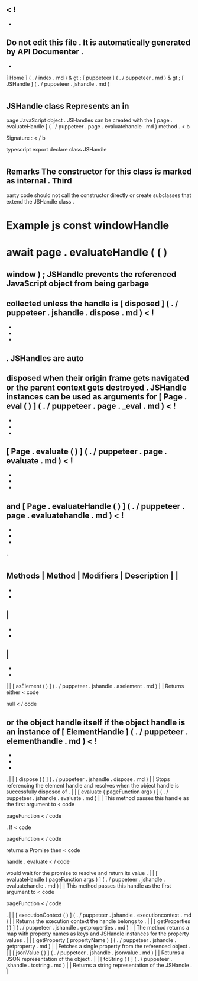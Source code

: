 <
!
-
-
Do
not
edit
this
file
.
It
is
automatically
generated
by
API
Documenter
.
-
-
>
[
Home
]
(
.
/
index
.
md
)
&
gt
;
[
puppeteer
]
(
.
/
puppeteer
.
md
)
&
gt
;
[
JSHandle
]
(
.
/
puppeteer
.
jshandle
.
md
)
#
#
JSHandle
class
Represents
an
in
-
page
JavaScript
object
.
JSHandles
can
be
created
with
the
[
page
.
evaluateHandle
]
(
.
/
puppeteer
.
page
.
evaluatehandle
.
md
)
method
.
<
b
>
Signature
:
<
/
b
>
typescript
export
declare
class
JSHandle
#
#
Remarks
The
constructor
for
this
class
is
marked
as
internal
.
Third
-
party
code
should
not
call
the
constructor
directly
or
create
subclasses
that
extend
the
JSHandle
class
.
#
#
Example
js
const
windowHandle
=
await
page
.
evaluateHandle
(
(
)
=
>
window
)
;
JSHandle
prevents
the
referenced
JavaScript
object
from
being
garbage
-
collected
unless
the
handle
is
[
disposed
]
(
.
/
puppeteer
.
jshandle
.
dispose
.
md
)
<
!
-
-
-
-
>
.
JSHandles
are
auto
-
disposed
when
their
origin
frame
gets
navigated
or
the
parent
context
gets
destroyed
.
JSHandle
instances
can
be
used
as
arguments
for
[
Page
.
eval
(
)
]
(
.
/
puppeteer
.
page
.
_eval
.
md
)
<
!
-
-
-
-
>
[
Page
.
evaluate
(
)
]
(
.
/
puppeteer
.
page
.
evaluate
.
md
)
<
!
-
-
-
-
>
and
[
Page
.
evaluateHandle
(
)
]
(
.
/
puppeteer
.
page
.
evaluatehandle
.
md
)
<
!
-
-
-
-
>
.
#
#
Methods
|
Method
|
Modifiers
|
Description
|
|
-
-
-
|
-
-
-
|
-
-
-
|
|
[
asElement
(
)
]
(
.
/
puppeteer
.
jshandle
.
aselement
.
md
)
|
|
Returns
either
<
code
>
null
<
/
code
>
or
the
object
handle
itself
if
the
object
handle
is
an
instance
of
[
ElementHandle
]
(
.
/
puppeteer
.
elementhandle
.
md
)
<
!
-
-
-
-
>
.
|
|
[
dispose
(
)
]
(
.
/
puppeteer
.
jshandle
.
dispose
.
md
)
|
|
Stops
referencing
the
element
handle
and
resolves
when
the
object
handle
is
successfully
disposed
of
.
|
|
[
evaluate
(
pageFunction
args
)
]
(
.
/
puppeteer
.
jshandle
.
evaluate
.
md
)
|
|
This
method
passes
this
handle
as
the
first
argument
to
<
code
>
pageFunction
<
/
code
>
.
If
<
code
>
pageFunction
<
/
code
>
returns
a
Promise
then
<
code
>
handle
.
evaluate
<
/
code
>
would
wait
for
the
promise
to
resolve
and
return
its
value
.
|
|
[
evaluateHandle
(
pageFunction
args
)
]
(
.
/
puppeteer
.
jshandle
.
evaluatehandle
.
md
)
|
|
This
method
passes
this
handle
as
the
first
argument
to
<
code
>
pageFunction
<
/
code
>
.
|
|
[
executionContext
(
)
]
(
.
/
puppeteer
.
jshandle
.
executioncontext
.
md
)
|
|
Returns
the
execution
context
the
handle
belongs
to
.
|
|
[
getProperties
(
)
]
(
.
/
puppeteer
.
jshandle
.
getproperties
.
md
)
|
|
The
method
returns
a
map
with
property
names
as
keys
and
JSHandle
instances
for
the
property
values
.
|
|
[
getProperty
(
propertyName
)
]
(
.
/
puppeteer
.
jshandle
.
getproperty
.
md
)
|
|
Fetches
a
single
property
from
the
referenced
object
.
|
|
[
jsonValue
(
)
]
(
.
/
puppeteer
.
jshandle
.
jsonvalue
.
md
)
|
|
Returns
a
JSON
representation
of
the
object
.
|
|
[
toString
(
)
]
(
.
/
puppeteer
.
jshandle
.
tostring
.
md
)
|
|
Returns
a
string
representation
of
the
JSHandle
.
|

